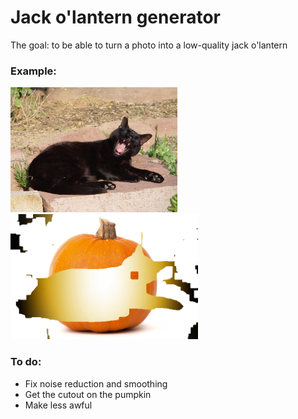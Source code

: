 # Jack o'lantern generator

The goal: to be able to turn a photo into a low-quality jack o'lantern

### Example:

<img src="https://github.com/emmaremy/pumpkinator-boring/blob/master/cat.jpg" height="200"> 
<img src="https://github.com/emmaremy/pumpkinator-boring/blob/master/cat_pumpkin.png" height="200">

### To do:
* Fix noise reduction and smoothing
* Get the cutout on the pumpkin
* Make less awful
